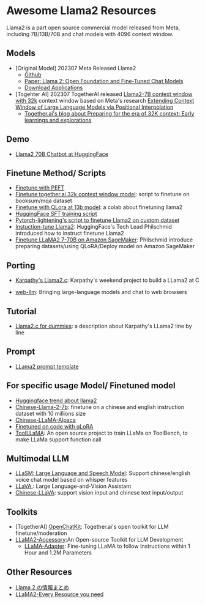 # Awesome Llama2 Resources

Llama2 is a part open source commercial model released from Meta, including 7B/13B/70B and chat models with 4096 context window.

## Models
- [Original Model] 202307 Meta Released Llama2
    - [Github](https://github.com/facebookresearch/llama/blob/main/MODEL_CARD.md)
    - [Paper: Llama 2: Open Foundation and Fine-Tuned Chat Models](https://ai.meta.com/research/publications/llama-2-open-foundation-and-fine-tuned-chat-models/)
    - [Download Applications](https://ai.meta.com/resources/models-and-libraries/llama-downloads/)
- [Togehter AI] 202307 TogetherAI released [Llama2-7B context window with 32k](https://huggingface.co/togethercomputer/LLaMA-2-7B-32K) context window based on Meta's research [Extending Context Window of Large Language Models via Positional Interpolation](https://arxiv.org/abs/2306.15595)
    - [Together.ai's blog about Preparing for the era of 32K context: Early learnings and explorations](https://together.ai/blog/llama-2-7b-32k)
## Demo
- [Llama2 70B Chatbot at HuggingFace](https://huggingface.co/spaces/ysharma/Explore_llamav2_with_TGI)

## Finetune Method/ Scripts
- [Finetune with PEFT](https://huggingface.co/blog/llama2?fbclid=IwAR2G3jtbsUMZCTNsYTuxKDJCC_S6SuyFBk8hs0y23TI2ndPHVZ33ZWNHfSc)
- [Finetune together.ai 32k context window model](https://github.com/togethercomputer/OpenChatKit/tree/main/training): script to finetune on booksum/mqa dataset
- [Finetune with QLora at 13b model](https://colab.research.google.com/drive/16SlGXLuBRB30clB0dCYAh3sqk0edKoFC?usp=drive_link&fbclid=IwAR2mXiV4IK0PnuhbozWtkMQANiU6P2u6h03reYtDLMctK3GeM2xEyYQvjNw): a colab about finetuning llama2
- [HuggingFace SFT training script](https://github.com/lvwerra/trl/blob/main/examples/scripts/sft_trainer.py)
- [Pytorch-lightening's script to finetune Llama2 on custom dataset](https://lightning.ai/blog/how-to-finetune-gpt-like-large-language-models-on-a-custom-dataset/)
- [Instuction-tune Llama2](https://www.philschmid.de/instruction-tune-llama-2): HuggingFace's Tech Lead Philschmid introduced how to instruct finetune Llama2
- [Finetune LLaMA2 7-70B on Amazon SageMaker](https://www.philschmid.de/sagemaker-llama2-qlora): Philschmid introduce preparing datasets/using QLoRA/Deploy model on Amazon SageMaker

## Porting
- [Karpathy's Llama2.c](https://github.com/karpathy/llama2.c): Karpathy's weekend project to build a LLama2 at C 

- [web-llm](https://github.com/mlc-ai/web-llm): Bringing large-language models and chat to web browsers

## Tutorial
- [Llama2.c for dummies](https://github.com/RahulSChand/llama2.c-for-dummies): a description about Karpathy's LLama2 line by line

## Prompt
- [LLama2 prompt template](https://gpus.llm-utils.org/llama-2-prompt-template/)

## For specific usage Model/ Finetuned model
- [Huggingface trend about llama2](https://huggingface.co/models?p=13&sort=trending&search=llama2)
- [Chinese-Llama-2-7b](https://github.com/LinkSoul-AI/Chinese-Llama-2-7b): finetune on a chinese and english instruction dataset with 10 millions size
- [Chinese-LLaMA-Alpaca](https://github.com/ymcui/Chinese-LLaMA-Alpaca)
- [Finetuned on code with qLoRA](https://www.linkedin.com/posts/abhishek-harshvardhan-mishra_tokenbenderllama2-7b-chat-hf-codecherrypop-activity-7088091401397145600-FndC/?utm_source=share&utm_medium=member_ios)
- [ToolLLaMA](https://github.com/OpenBMB/ToolBench): An open source project to train LLaMa on ToolBench, to make LLaMa support function call

## Multimodal LLM
- [LLaSM: Large Language and Speech Model](https://github.com/LinkSoul-AI/LLaSM): Support chinese/english voice chat model based on whisper features
- [LLaVA ](https://github.com/haotian-liu/LLaVA): Large Language-and-Vision Assistant 
- [Chinese-LLaVA](https://github.com/LinkSoul-AI/Chinese-LLaVA): support vision input and chinese text input/output

## Toolkits
- [TogetherAI] [OpenChatKit](https://github.com/togethercomputer/OpenChatKit): Together.ai's open toolkit for LLM finetune/moderation
- [LLaMA2-Accessory](https://github.com/Alpha-VLLM/LLaMA2-Accessory):An Open-source Toolkit for LLM Development 
    - [LLaMA-Adapter](https://github.com/OpenGVLab/LLaMA-Adapter): Fine-tuning LLaMA to follow Instructions within 1 Hour and 1.2M Parameters 

## Other Resources
- [Llama 2 の情報まとめ](https://note.com/npaka/n/ncc6c32fcfd38)
- [LLaMA2-Every Resource you need](https://www.philschmid.de/llama-2)
